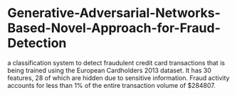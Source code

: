 # Generative-Adversarial-Networks-Based-Novel-Approach-for-Fraud-Detection
a classification system to detect fraudulent credit card transactions that is being trained using the European Cardholders 2013 dataset. It has 30 features, 28 of which are hidden due to sensitive information. Fraud activity accounts for less than 1% of the entire transaction volume of $284807.
